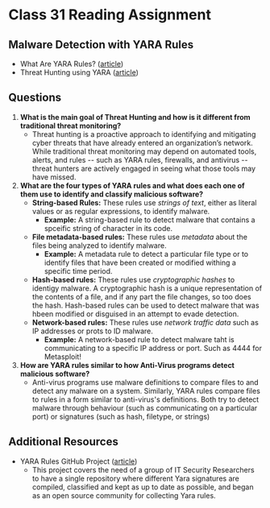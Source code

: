 # Class 31 Reading Assignment

## Malware Detection with YARA Rules 

- What Are YARA Rules? ([article](https://archerint.com/what-are-yara-rules/))
- Threat Hunting using YARA ([article](https://www.geeksforgeeks.org/threat-hunting-using-yara/))

## Questions

1. **What is the main goal of Threat Hunting and how is it different from traditional threat monitoring?**
    - Threat hunting is a proactive approach to identifying and mitigating cyber threats that have already entered an organization’s network. While traditional threat monitoring may depend on automated tools, alerts, and rules -- such as YARA rules, firewalls, and antivirus -- threat hunters are actively engaged in seeing what those tools may have missed. 
2. **What are the four types of YARA rules and what does each one of them use to identify and classify malicious software?**
    - **String-based Rules:** These rules use _strings of text_, either as literal values or as regular expressions, to identify malware.
      - **Example:** A string-based rule to detect malware that contains a spceific string of character in its code.
    - **File metadata-based rules:** These rules use _metadata_ about the files being analyzed to identify malware.
      - **Example:** A metadata rule to detect a particular file type or to identify files that have been created or modified withing a specific time period.
    - **Hash-based rules:** These rules use _cryptographic hashes_ to identigy malware. A cryptographic hash is a unique representation of the contents of a file, and if any part the file changes, so too does the hash. Hash-based rules can be used to detect malware that was hbeen modified or disguised in an attempt to evade detection.
    - **Network-based rules:** These rules use _network traffic data_ such as IP addresses or prots to ID malware. 
      - **Example:** A network-based rule to detect malware taht is communicating to a specific IP address or port. Such as 4444 for Metasploit!
3. **How are YARA rules similar to how Anti-Virus programs detect malicious software?**
    - Anti-virus programs use malware definitions to compare files to and detect any malware on a system. Similarly, YARA rules compare files to rules in a form similar to anti-virus's definitions. Both try to detect malware through behaviour (such as communicating on a particular port) or signatures (such as hash, filetype, or strings)

## Additional Resources

- YARA Rules GitHub Project ([article](https://github.com/Yara-Rules/rules))
  - This project covers the need of a group of IT Security Researchers to have a single repository where different Yara signatures are compiled, classified and kept as up to date as possible, and began as an open source community for collecting Yara rules.

